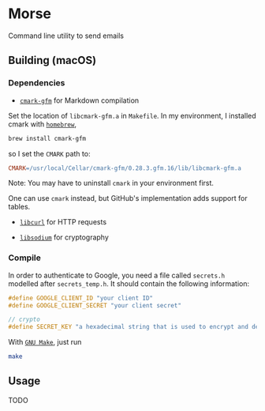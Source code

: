 # Morse
Command line utility to send emails

## Building (macOS)

### Dependencies

* [`cmark-gfm`](https://github.com/github/cmark-gfm) for Markdown compilation

Set the location of `libcmark-gfm.a` in `Makefile`. In my environment, I installed cmark with [`homebrew`](https://brew.sh),

```bash
brew install cmark-gfm
```

so I set the `CMARK` path to:

```Makefile
CMARK=/usr/local/Cellar/cmark-gfm/0.28.3.gfm.16/lib/libcmark-gfm.a
```

Note: You may have to uninstall `cmark` in your environment first.

One can use `cmark` instead, but GitHub's implementation adds support for tables.

* [`libcurl`](https://curl.haxx.se/libcurl/c/libcurl.html) for HTTP requests

* [`libsodium`](https://github.com/jedisct1/libsodium) for cryptography

### Compile

In order to authenticate to Google, you need a file called `secrets.h` modelled after `secrets_temp.h`. It should contain the following information:

```C
#define GOOGLE_CLIENT_ID "your client ID"
#define GOOGLE_CLIENT_SECRET "your client secret"

// crypto
#define SECRET_KEY "a hexadecimal string that is used to encrypt and decrypt the credentials"
```

With [`GNU Make`](https://www.gnu.org/software/make/manual/html_node/Overview.html#Overview), just run

```bash
make
```


## Usage

TODO
